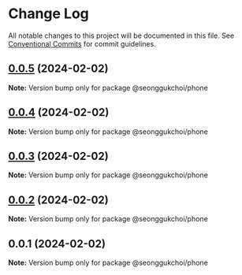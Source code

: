 # Change Log

All notable changes to this project will be documented in this file.
See [Conventional Commits](https://conventionalcommits.org) for commit guidelines.

## [0.0.5](https://github.com/seonggukchoi/packages.js/compare/@seonggukchoi/phone@0.0.4...@seonggukchoi/phone@0.0.5) (2024-02-02)

**Note:** Version bump only for package @seonggukchoi/phone

## [0.0.4](https://github.com/seonggukchoi/packages.js/compare/@seonggukchoi/phone@0.0.3...@seonggukchoi/phone@0.0.4) (2024-02-02)

**Note:** Version bump only for package @seonggukchoi/phone

## [0.0.3](https://github.com/seonggukchoi/packages.js/compare/@seonggukchoi/phone@0.0.2...@seonggukchoi/phone@0.0.3) (2024-02-02)

**Note:** Version bump only for package @seonggukchoi/phone

## [0.0.2](https://github.com/seonggukchoi/packages.js/compare/@seonggukchoi/phone@0.0.1...@seonggukchoi/phone@0.0.2) (2024-02-02)

**Note:** Version bump only for package @seonggukchoi/phone

## 0.0.1 (2024-02-02)

**Note:** Version bump only for package @seonggukchoi/phone

